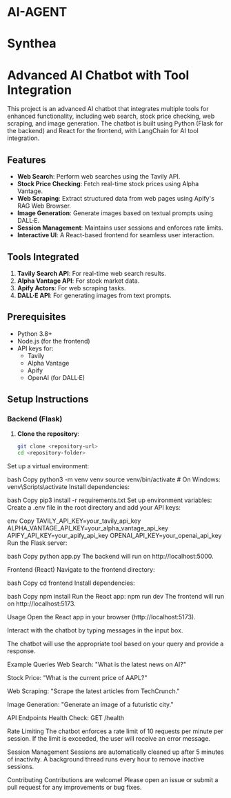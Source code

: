 # AI-AGENT
# Synthea

# Advanced AI Chatbot with Tool Integration

This project is an advanced AI chatbot that integrates multiple tools for enhanced functionality, including web search, stock price checking, web scraping, and image generation. The chatbot is built using Python (Flask for the backend) and React for the frontend, with LangChain for AI tool integration.

## Features

- **Web Search**: Perform web searches using the Tavily API.
- **Stock Price Checking**: Fetch real-time stock prices using Alpha Vantage.
- **Web Scraping**: Extract structured data from web pages using Apify's RAG Web Browser.
- **Image Generation**: Generate images based on textual prompts using DALL·E.
- **Session Management**: Maintains user sessions and enforces rate limits.
- **Interactive UI**: A React-based frontend for seamless user interaction.

## Tools Integrated

1. **Tavily Search API**: For real-time web search results.
2. **Alpha Vantage API**: For stock market data.
3. **Apify Actors**: For web scraping tasks.
4. **DALL·E API**: For generating images from text prompts.

## Prerequisites

- Python 3.8+
- Node.js (for the frontend)
- API keys for:
  - Tavily
  - Alpha Vantage
  - Apify
  - OpenAI (for DALL·E)

## Setup Instructions

### Backend (Flask)

1. **Clone the repository**:
   ```bash
   git clone <repository-url>
   cd <repository-folder>

Set up a virtual environment:

bash
Copy
python3 -m venv venv
source venv/bin/activate  # On Windows: venv\Scripts\activate
Install dependencies:

bash
Copy
pip3 install -r requirements.txt
Set up environment variables:
Create a .env file in the root directory and add your API keys:

env
Copy
TAVILY_API_KEY=your_tavily_api_key
ALPHA_VANTAGE_API_KEY=your_alpha_vantage_api_key
APIFY_API_KEY=your_apify_api_key
OPENAI_API_KEY=your_openai_api_key
Run the Flask server:

bash
Copy
python app.py
The backend will run on http://localhost:5000.

Frontend (React)
Navigate to the frontend directory:

bash
Copy
cd frontend
Install dependencies:

bash
Copy
npm install
Run the React app:
npm run dev
The frontend will run on http://localhost:5173.

Usage
Open the React app in your browser (http://localhost:5173).

Interact with the chatbot by typing messages in the input box.

The chatbot will use the appropriate tool based on your query and provide a response.

Example Queries
Web Search: "What is the latest news on AI?"

Stock Price: "What is the current price of AAPL?"

Web Scraping: "Scrape the latest articles from TechCrunch."

Image Generation: "Generate an image of a futuristic city."

API Endpoints
Health Check: GET /health

Rate Limiting
The chatbot enforces a rate limit of 10 requests per minute per session. If the limit is exceeded, the user will receive an error message.

Session Management
Sessions are automatically cleaned up after 5 minutes of inactivity. A background thread runs every hour to remove inactive sessions.

Contributing
Contributions are welcome! Please open an issue or submit a pull request for any improvements or bug fixes.

